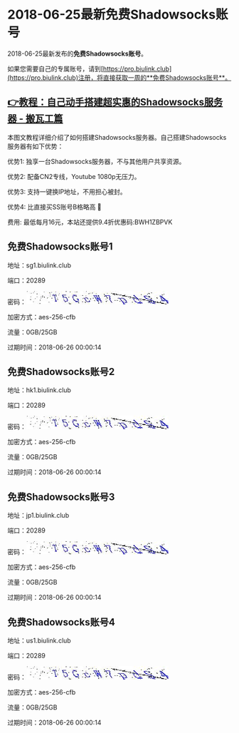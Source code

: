 # 2018-06-25最新**免费Shadowsocks账号**

2018-06-25最新发布的**免费Shadowsocks账号**。

如果您需要自己的专属账号，请到[https://pro.biulink.club](https://pro.biulink.club)注册，将直接获取一周的**免费Shadowsocks账号**。

## [👉教程：自己动手搭建超实惠的Shadowsocks服务器 - 搬瓦工篇](https://github.com/Biulink/ShadowsocksTutorials/blob/master/%E6%95%99%E6%82%A8%E8%87%AA%E5%B7%B1%E5%8A%A8%E6%89%8B%E6%90%AD%E5%BB%BA%E8%B6%85%E5%AE%9E%E6%83%A0%E7%9A%84Shadowsocks%E6%9C%8D%E5%8A%A1%E5%99%A8%20-%20%E6%90%AC%E7%93%A6%E5%B7%A5%E7%AF%87.md)
  
  本图文教程详细介绍了如何搭建Shadowsocks服务器。自己搭建Shadowsocks服务器有如下优势：

  优势1: 独享一台Shadowsocks服务器，不与其他用户共享资源。

  优势2: 配备CN2专线，Youtube 1080p无压力。

  优势3: 支持一键换IP地址，不用担心被封。

  优势4: 比直接买SS账号B格略高 🙂

  费用: 最低每月16元，本站还提供9.4折优惠码:BWH1ZBPVK  
## 免费Shadowsocks账号1

地址：sg1.biulink.club

端口：20289

密码：![免费Shadowsocks账号密码](../password/5818d119-61a7-471f-bcc3-2fdbcfeeb971.jpg)

加密方式：aes-256-cfb

流量：0GB/25GB

过期时间：2018-06-26 00:00:14

## 免费Shadowsocks账号2

地址：hk1.biulink.club

端口：20289

密码：![免费Shadowsocks账号密码](../password/5818d119-61a7-471f-bcc3-2fdbcfeeb971.jpg)

加密方式：aes-256-cfb

流量：0GB/25GB

过期时间：2018-06-26 00:00:14

## 免费Shadowsocks账号3

地址：jp1.biulink.club

端口：20289

密码：![免费Shadowsocks账号密码](../password/5818d119-61a7-471f-bcc3-2fdbcfeeb971.jpg)

加密方式：aes-256-cfb

流量：0GB/25GB

过期时间：2018-06-26 00:00:14

## 免费Shadowsocks账号4

地址：us1.biulink.club

端口：20289

密码：![免费Shadowsocks账号密码](../password/5818d119-61a7-471f-bcc3-2fdbcfeeb971.jpg)

加密方式：aes-256-cfb

流量：0GB/25GB

过期时间：2018-06-26 00:00:14


